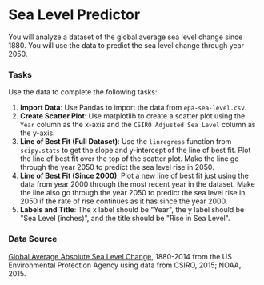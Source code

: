 # Sea Level Predictor

You will analyze a dataset of the global average sea level change since 1880. You will use the data to predict the sea level change through year 2050.

### Tasks
Use the data to complete the following tasks:

1. **Import Data**: Use Pandas to import the data from `epa-sea-level.csv`.
2. **Create Scatter Plot**: Use matplotlib to create a scatter plot using the `Year` column as the x-axis and the `CSIRO Adjusted Sea Level` column as the y-axis.
3. **Line of Best Fit (Full Dataset)**: Use the `linregress` function from `scipy.stats` to get the slope and y-intercept of the line of best fit. Plot the line of best fit over the top of the scatter plot. Make the line go through the year 2050 to predict the sea level rise in 2050.
4. **Line of Best Fit (Since 2000)**: Plot a new line of best fit just using the data from year 2000 through the most recent year in the dataset. Make the line also go through the year 2050 to predict the sea level rise in 2050 if the rate of rise continues as it has since the year 2000.
5. **Labels and Title**: The x label should be "Year", the y label should be "Sea Level (inches)", and the title should be "Rise in Sea Level".

### Data Source
[Global Average Absolute Sea Level Change](https://datahub.io/core/sea-level-rise), 1880-2014 from the US Environmental Protection Agency using data from CSIRO, 2015; NOAA, 2015.
